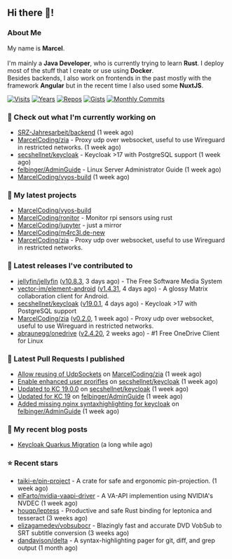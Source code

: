 ## Hi there 👋!




### About Me

My name is **Marcel**.
<br><br>
I'm mainly a **Java Developer**, who is currently trying to learn **Rust**. I deploy most of the stuff that I create or use using **Docker**.
<br>
Besides backends, I also work on frontends in the past mostly with the framework **Angular** but in the recent time I also used some **NuxtJS**. 

[![Visits](https://badges.pufler.dev/visits/MarcelCoding/MarcelCoding?style=flat-square&color=black&logo=github)](https://github.com/MarcelCoding)
[![Years](https://badges.pufler.dev/years/MarcelCoding?style=flat-square&color=black&logo=github)](https://github.com/MarcelCoding)
[![Repos](https://badges.pufler.dev/repos/MarcelCoding?style=flat-square&color=black&logo=github)](https://github.com/MarcelCoding?tab=repositories)
[![Gists](https://badges.pufler.dev/gists/MarcelCoding?style=flat-square&color=black&logo=github)](https://gist.github.com/MarcelCoding)
[![Monthly Commits](https://badges.pufler.dev/commits/monthly/MarcelCoding?style=flat-square&color=black&logo=github)](https://github.com/MarcelCoding)

### 👷 Check out what I'm currently working on

- [SRZ-Jahresarbeit/backend](https://github.com/SRZ-Jahresarbeit/backend) (1 week ago)
- [MarcelCoding/zia](https://github.com/MarcelCoding/zia) - Proxy udp over websocket, useful to use Wireguard in restricted networks. (1 week ago)
- [secshellnet/keycloak](https://github.com/secshellnet/keycloak) - Keycloak &gt;17 with PostgreSQL support (1 week ago)
- [felbinger/AdminGuide](https://github.com/felbinger/AdminGuide) - Linux Server Administrator Guide (1 week ago)
- [MarcelCoding/vyos-build](https://github.com/MarcelCoding/vyos-build) (1 week ago)

### 🌱 My latest projects

- [MarcelCoding/vyos-build](https://github.com/MarcelCoding/vyos-build)
- [MarcelCoding/ronitor](https://github.com/MarcelCoding/ronitor) - Monitor rpi sensors using rust
- [MarcelCoding/jupyter](https://github.com/MarcelCoding/jupyter) - just a mirror
- [MarcelCoding/m4rc3l.de-new](https://github.com/MarcelCoding/m4rc3l.de-new)
- [MarcelCoding/zia](https://github.com/MarcelCoding/zia) - Proxy udp over websocket, useful to use Wireguard in restricted networks.

### 🔭 Latest releases I've contributed to

- [jellyfin/jellyfin](https://github.com/jellyfin/jellyfin) ([v10.8.3](https://github.com/jellyfin/jellyfin/releases/tag/v10.8.3), 3 days ago) - The Free Software Media System
- [vector-im/element-android](https://github.com/vector-im/element-android) ([v1.4.31](https://github.com/vector-im/element-android/releases/tag/v1.4.31), 4 days ago) - A glossy Matrix collaboration client for Android.
- [secshellnet/keycloak](https://github.com/secshellnet/keycloak) ([v19.0.1](https://github.com/secshellnet/keycloak/releases/tag/v19.0.1), 4 days ago) - Keycloak &gt;17 with PostgreSQL support
- [MarcelCoding/zia](https://github.com/MarcelCoding/zia) ([v0.2.0](https://github.com/MarcelCoding/zia/releases/tag/v0.2.0), 1 week ago) - Proxy udp over websocket, useful to use Wireguard in restricted networks.
- [abraunegg/onedrive](https://github.com/abraunegg/onedrive) ([v2.4.20](https://github.com/abraunegg/onedrive/releases/tag/v2.4.20), 2 weeks ago) - #1 Free OneDrive Client for Linux

### 🔨 Latest Pull Requests I published

- [Allow reusing of UdpSockets](https://github.com/MarcelCoding/zia/pull/19) on [MarcelCoding/zia](https://github.com/MarcelCoding/zia) (1 week ago)
- [Enable enhanced user prorifles](https://github.com/secshellnet/keycloak/pull/13) on [secshellnet/keycloak](https://github.com/secshellnet/keycloak) (1 week ago)
- [Updated to KC 19.0.0](https://github.com/secshellnet/keycloak/pull/11) on [secshellnet/keycloak](https://github.com/secshellnet/keycloak) (1 week ago)
- [Updated for KC 19](https://github.com/felbinger/AdminGuide/pull/71) on [felbinger/AdminGuide](https://github.com/felbinger/AdminGuide) (1 week ago)
- [Added missing nginx syntaxhighlighting for keycloak](https://github.com/felbinger/AdminGuide/pull/70) on [felbinger/AdminGuide](https://github.com/felbinger/AdminGuide) (1 week ago)

### 📜 My recent blog posts

- [Keycloak Quarkus Migration](https://m4rc3l.de/blog/keycloak-quarkus-migration) (a long while ago)

### ⭐ Recent stars

- [taiki-e/pin-project](https://github.com/taiki-e/pin-project) - A crate for safe and ergonomic pin-projection. (1 week ago)
- [elFarto/nvidia-vaapi-driver](https://github.com/elFarto/nvidia-vaapi-driver) - A VA-API implemention using NVIDIA&#39;s NVDEC (1 week ago)
- [houqp/leptess](https://github.com/houqp/leptess) - Productive and safe Rust binding for leptonica and tesseract (3 weeks ago)
- [elizagamedev/vobsubocr](https://github.com/elizagamedev/vobsubocr) - Blazingly fast and accurate DVD VobSub to SRT subtitle conversion (3 weeks ago)
- [dandavison/delta](https://github.com/dandavison/delta) - A syntax-highlighting pager for git, diff, and grep output (1 month ago)
